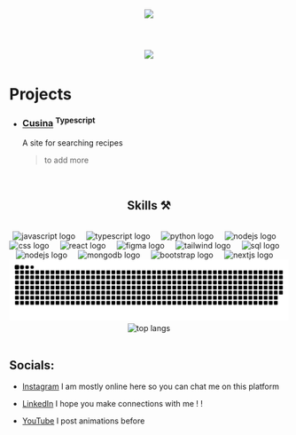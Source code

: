 <h1 align="center">
    <img src="https://readme-typing-svg.herokuapp.com?font=Noto+Sans+Japanese&size=35&duration=4000&pause=1000&color=49E8F7&center=true&vCenter=true&random=false&width=435&lines=+%E3%81%93%E3%82%93%E3%81%AB%E3%81%A1%E3%81%AF;I'm+israa;Who+code+for+fun" />
</h1>

<h1 align="center">  <img src="https://github.com/user-attachments/assets/e30522db-9d7e-4940-85bc-24bd95265da5"/></h1>


# Projects

   - ### **[Cusina](https://cusina.vercel.app/)** <sup>Typescript</sup>
     A site for searching recipes


     > to add more

<br/>


<h2 align="center">Skills ⚒️</h2>
<br/>
<div align="center">
  <img src="https://cdn.jsdelivr.net/gh/devicons/devicon/icons/javascript/javascript-original.svg" height="40" alt="javascript logo"  />
  <img width="12" />
  <img src="https://cdn.jsdelivr.net/gh/devicons/devicon/icons/typescript/typescript-original.svg" height="40" alt="typescript logo"  />
  <img width="12" />
  <img src="https://cdn.jsdelivr.net/gh/devicons/devicon/icons/python/python-original.svg" height="40" alt="python logo"  />
  <img width="12" />
  <img src="https://cdn.jsdelivr.net/gh/devicons/devicon/icons/html5/html5-original.svg" height="40" alt="nodejs logo"  />
  <img width="12" />
  <img src="https://cdn.jsdelivr.net/gh/devicons/devicon/icons/css3/css3-original.svg" height="40" alt="css logo"  />
  <img width="12" />
  <img src="https://cdn.jsdelivr.net/gh/devicons/devicon/icons/react/react-original.svg" height="40" alt="react logo"  />
  <img width="12" />
  <img src="https://cdn.jsdelivr.net/gh/devicons/devicon/icons/figma/figma-original.svg" height="40" alt="figma logo"  />
  <img width="12" />
  <img src="https://cdn.jsdelivr.net/gh/devicons/devicon/icons/tailwindcss/tailwindcss-original.svg" height="40" alt="tailwind logo"  />
  <img width="12" />
  <img src="https://cdn.jsdelivr.net/gh/devicons/devicon/icons/mysql/mysql-original.svg" height="40" alt="sql logo"  />
  <img width="12" />
  <img src="https://cdn.jsdelivr.net/gh/devicons/devicon/icons/nodejs/nodejs-original.svg" height="40" alt="nodejs logo"  />
  <img width="12" />
  <img src="https://cdn.jsdelivr.net/gh/devicons/devicon/icons/mongodb/mongodb-plain.svg" height="40" alt="mongodb logo"  />
  <img width="12" />
  <img src="https://cdn.jsdelivr.net/gh/devicons/devicon/icons/bootstrap/bootstrap-original.svg" height="40" alt="bootstrap logo"  />
  <img width="12" />
  <img src="https://cdn.jsdelivr.net/gh/devicons/devicon/icons/nextjs/nextjs-original.svg" height="40" alt="nextjs logo"  />
  <img width="12" />
</div>


<div align="center">
<img src="https://raw.githubusercontent.com/israadesu/israadesu/output/snake.svg" alt="Snake animation" />
   <br/>
<img width=325 align="center" src="https://github-readme-stats-salesp07.vercel.app/api/top-langs/?username=israadesu&hide=HTML&langs_count=8&layout=compact&theme=react&border_radius=10&size_weight=0.5&count_weight=0.5&exclude_repo=github-readme-stats" alt="top langs" />
</div>
<br/>


## Socials:

 - [Instagram](https://www.instagram.com/israadesuu_)  I am mostly online here so you can chat me on this platform

 - [LinkedIn](https://www.linkedin.com/in/israel-raymundo-515bb7318/) I hope you make connections with me ! !

 - [YouTube](https://www.youtube.com/@israadesu)  I post animations before




